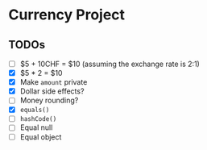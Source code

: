 # Currency Project

## TODOs

- [ ] $5 + 10CHF = $10 (assuming the exchange rate is 2:1)
- [x] $5 \* 2 = $10
- [x] Make `amount` private
- [x] Dollar side effects?
- [ ] Money rounding?
- [x] `equals()`
- [ ] `hashCode()`
- [ ] Equal null
- [ ] Equal object
